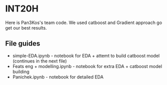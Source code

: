 # INT20H

Here is Pan3Kos's team code. We used catboost and Gradient approach go get our best results.

## File guides

- simple-EDA.ipynb - notebook for EDA + attemt to build catboost model (continues in the next file)
- Feats eng + modelling.ipynb - notebook for extra EDA + catboost model building 
- Panichek.ipynb - notebook for detailed EDA 
